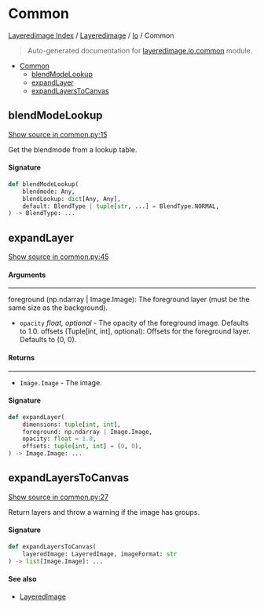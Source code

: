 # Common

[Layeredimage Index](../../README.md#layeredimage-index) / [Layeredimage](../index.md#layeredimage) / [Io](./index.md#io) / Common

> Auto-generated documentation for [layeredimage.io.common](../../../../layeredimage/io/common.py) module.

- [Common](#common)
  - [blendModeLookup](#blendmodelookup)
  - [expandLayer](#expandlayer)
  - [expandLayersToCanvas](#expandlayerstocanvas)

## blendModeLookup

[Show source in common.py:15](../../../../layeredimage/io/common.py#L15)

Get the blendmode from a lookup table.

#### Signature

```python
def blendModeLookup(
    blendmode: Any,
    blendLookup: dict[Any, Any],
    default: BlendType | tuple[str, ...] = BlendType.NORMAL,
) -> BlendType: ...
```



## expandLayer

[Show source in common.py:45](../../../../layeredimage/io/common.py#L45)

#### Arguments

----
 foreground (np.ndarray | Image.Image): The foreground layer (must be the same size as the background).
 - `opacity` *float, optional* - The opacity of the foreground image. Defaults to 1.0.
 offsets (Tuple[int, int], optional): Offsets for the foreground layer. Defaults to (0, 0).

#### Returns

-------
 - `Image.Image` - The image.

#### Signature

```python
def expandLayer(
    dimensions: tuple[int, int],
    foreground: np.ndarray | Image.Image,
    opacity: float = 1.0,
    offsets: tuple[int, int] = (0, 0),
) -> Image.Image: ...
```



## expandLayersToCanvas

[Show source in common.py:27](../../../../layeredimage/io/common.py#L27)

Return layers and throw a warning if the image has groups.

#### Signature

```python
def expandLayersToCanvas(
    layeredImage: LayeredImage, imageFormat: str
) -> list[Image.Image]: ...
```

#### See also

- [LayeredImage](../layeredimage.md#layeredimage)